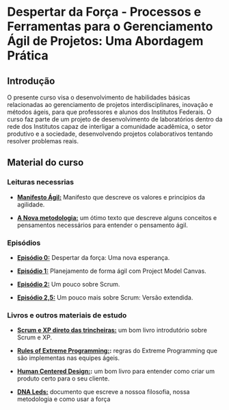 # Despertar da Força - Processos e Ferramentas para o Gerenciamento Ágil de Projetos: Uma Abordagem Prática 

## Introdução

O presente curso visa o desenvolvimento de habilidades básicas relacionadas ao gerenciamento de projetos interdisciplinares, inovação e métodos ágeis, para que professores e alunos dos Institutos Federais. O curso faz parte de um projeto de desenvolvimento de laboratórios dentro da rede dos Institutos capaz de interligar a comunidade acadêmica, o setor produtivo e a sociedade, desenvolvendo projetos colaborativos tentando resolver problemas reais. 

## Material do curso

### Leituras necessrias

* **[Manifesto Ágil:](http://manifestoagil.com.br/)** Manifesto que descreve os valores e principios da agilidade.

* **[A Nova metodologia:](https://medium.com/@thoughtworksbr/a-nova-metodologia-69b8f8a379c7)** um ótimo texto que descreve alguns conceitos e pensamentos necessários para entender o pensamento ágil.

### Episódios 

* **[Episódio 0:](https://sway.com/3QySEm3p923W7tOj)** Despertar da força: Uma nova esperança.

* **[Episódio 1:](https://sway.com/pKTJmQCw93OXs6NS)** Planejamento de forma ágil com Project Model Canvas.

* **[Episódio 2:](https://sway.com/1G4tCAEDyFXV8p0C)** Um pouco sobre Scrum.

* **[Episódio 2,5:](https://sway.com/1G4tCAEDyFXV8p0C)** Um pouco mais sobre Scrum: Versão extendida.


### Livros e outros materiais de estudo

* **[Scrum e XP direto das trincheiras:](https://www.infoq.com/br/minibooks/scrum-xp-from-the-trenches)** um bom livro introdutório sobre Scrum e XP. 

* **[Rules of Extreme Programming:](http://www.extremeprogramming.org/rules.html):** regras do Extreme Programming que são implementas nas equipes ágeis. 

* **[Human Centered Design:](http://www.designkit.org/resources/1):** um bom livro para entender como criar um produto certo para o seu cliente. 

* **[DNA Leds:](https://www.gitbook.com/book/leds/dna-leds/details)** documento que escreve a nossoa filosofia, nossa metodologia e como usar a força



